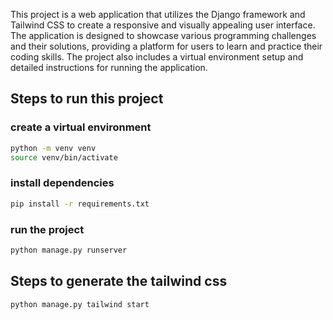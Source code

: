 This project is a web application that utilizes the Django framework and Tailwind CSS to create a responsive and visually appealing user interface. The application is designed to showcase various programming challenges and their solutions, providing a platform for users to learn and practice their coding skills. The project also includes a virtual environment setup and detailed instructions for running the application.


## Steps to run this project

### create a virtual environment

```bash
python -m venv venv
source venv/bin/activate
```

### install dependencies

```bash
pip install -r requirements.txt
```

### run the project

```bash
python manage.py runserver
```


## Steps to generate the tailwind css

```bash
python manage.py tailwind start
```
